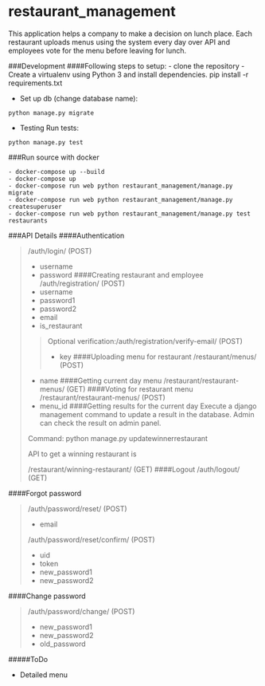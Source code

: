 # restaurant_management
This application helps a company to make a decision on lunch place. Each restaurant uploads menus using the system every day over API and employees vote for the menu before leaving for lunch. 

###Development
####Following steps to setup:
    - clone the repository
    - Create a virtualenv using Python 3 and install dependencies.
    pip install -r requirements.txt
    
* Set up db (change database name):

```python manage.py migrate```

* Testing
Run tests:

```python manage.py test```

###Run source with docker
```
- docker-compose up --build
- docker-compose up 
- docker-compose run web python restaurant_management/manage.py migrate
- docker-compose run web python restaurant_management/manage.py createsuperuser
- docker-compose run web python restaurant_management/manage.py test restaurants
```

###API Details
####Authentication
>/auth/login/ (POST)
>- username
>- password
####Creating restaurant and employee
>/auth/registration/ (POST)
>- username
>- password1
>- password2
>- email
>- is_restaurant
>>Optional verification:/auth/registration/verify-email/ (POST)
>>- key
####Uploading menu for restaurant 
> /restaurant/menus/ (POST)
>- name
####Getting current day menu
> /restaurant/restaurant-menus/ (GET)
####Voting for restaurant menu
> /restaurant/restaurant-menus/ (POST)
>- menu_id
####Getting results for the current day
> Execute a django management command to update a result in the database.
> Admin can check the result on admin panel.
>
> Command: python manage.py updatewinnerrestaurant
>
> API to get a winning restaurant is
>
> /restaurant/winning-restaurant/ (GET)
####Logout 
> /auth/logout/ (GET)

####Forgot password
>/auth/password/reset/ (POST)
>- email
>
>/auth/password/reset/confirm/ (POST)
>- uid
>- token
>- new_password1
>- new_password2

####Change password
>/auth/password/change/ (POST)
>- new_password1
>- new_password2
>- old_password

#####ToDo
- Detailed menu
